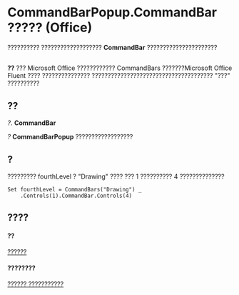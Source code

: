 
# CommandBarPopup.CommandBar ????? (Office)

?????????? ??????????????????? **CommandBar** ??????????????????????


## 


 **??**  ??? Microsoft Office ???????????? CommandBars ???????Microsoft Office Fluent ???? ??????????????? ?????????????????????????????????????? "???" ??????????


## ??

 _?_. **CommandBar**

 _?_ **CommandBarPopup** ??????????????????


## ?

????????? fourthLevel ? "Drawing" ???? ??? 1 ?????????? 4 ??????????????


```
Set fourthLevel = CommandBars("Drawing") _ 
    .Controls(1).CommandBar.Controls(4)
```


## ????


#### ??


[??????](a8ae06a3-1d7b-a531-91df-756fafee5314.md)
#### ????????


[?????? ???????????](http://msdn.microsoft.com/library/8ec16deb-bb74-2871-d837-f706c7a58f2b%28Office.15%29.aspx)